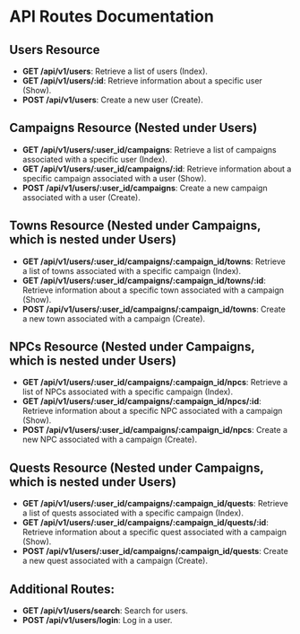 # API Routes Documentation

## Users Resource
- **GET /api/v1/users**: Retrieve a list of users (Index).
- **GET /api/v1/users/:id**: Retrieve information about a specific user (Show).
- **POST /api/v1/users**: Create a new user (Create).

## Campaigns Resource (Nested under Users)
- **GET /api/v1/users/:user_id/campaigns**: Retrieve a list of campaigns associated with a specific user (Index).
- **GET /api/v1/users/:user_id/campaigns/:id**: Retrieve information about a specific campaign associated with a user (Show).
- **POST /api/v1/users/:user_id/campaigns**: Create a new campaign associated with a user (Create).

## Towns Resource (Nested under Campaigns, which is nested under Users)
- **GET /api/v1/users/:user_id/campaigns/:campaign_id/towns**: Retrieve a list of towns associated with a specific campaign (Index).
- **GET /api/v1/users/:user_id/campaigns/:campaign_id/towns/:id**: Retrieve information about a specific town associated with a campaign (Show).
- **POST /api/v1/users/:user_id/campaigns/:campaign_id/towns**: Create a new town associated with a campaign (Create).

## NPCs Resource (Nested under Campaigns, which is nested under Users)
- **GET /api/v1/users/:user_id/campaigns/:campaign_id/npcs**: Retrieve a list of NPCs associated with a specific campaign (Index).
- **GET /api/v1/users/:user_id/campaigns/:campaign_id/npcs/:id**: Retrieve information about a specific NPC associated with a campaign (Show).
- **POST /api/v1/users/:user_id/campaigns/:campaign_id/npcs**: Create a new NPC associated with a campaign (Create).

## Quests Resource (Nested under Campaigns, which is nested under Users)
- **GET /api/v1/users/:user_id/campaigns/:campaign_id/quests**: Retrieve a list of quests associated with a specific campaign (Index).
- **GET /api/v1/users/:user_id/campaigns/:campaign_id/quests/:id**: Retrieve information about a specific quest associated with a campaign (Show).
- **POST /api/v1/users/:user_id/campaigns/:campaign_id/quests**: Create a new quest associated with a campaign (Create).

## Additional Routes:
- **GET /api/v1/users/search**: Search for users.
- **POST /api/v1/users/login**: Log in a user.